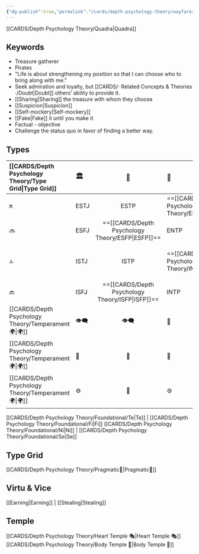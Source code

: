```yaml
---
{"dg-publish":true,"permalink":"/cards/depth-psychology-theory/wayfarer/","created":"2023-01-04T21:45:47.303+01:00","updated":"2023-04-27T17:30:10.862+02:00"}
---
```


[[CARDS/Depth Psychology Theory/Quadra\|Quadra]] 

## Keywords
- Treasure gatherer
- Pirates
- "Life is about strengthening my position so that I can choose who to bring along with me."
- Seek admiration and loyalty, but [[CARDS/· Related Concepts & Theories ·/Doubt\|Doubt]] others’ ability to provide it. 
- [[Sharing\|Sharing]] the treasure with whom they choose
- [[Suspicion\|Suspicion]]
- [[Self-mockery\|Self-mockery]]
- [[Fake\|Fake]] it until you make it
- Factual - objective 
- Challenge the status quo in favor of finding a better way.

## Types 

| [[CARDS/Depth Psychology Theory/Type Grid\|Type Grid]]                     | <font size="4"> 🏛️</font>   |  <font size="4"> 🧰</font>   | <font size="4"> 🔮</font> | <font size="4"> 🦄</font>    | [[CARDS/Depth Psychology Theory/Interaction Style💬\|💬]]                      |   [[CARDS/Depth Psychology Theory/Interaction Style💬\|💬]]                           |   [[CARDS/Depth Psychology Theory/Interaction Style💬\|💬]]                    |
|:-------------------- |:--------------------- |:---------------------:|:------------------------- |:--------------------- |:--------------------- |:-------------------------- |:--------------------- |
| 🔛  | ESTJ       |    ESTP       | ==[[CARDS/Depth Psychology Theory/ENTJ\|ENTJ]]==|ENFJ| ➡️      | 👋       | 🏆     |
| 🔜    |ESFJ    | ==[[CARDS/Depth Psychology Theory/ESFP\|ESFP]]==      |ENTP               | ENFP           |↪️ | 👋       | 🏃‍♂️ |
| 🔝   | ISTJ             |   ISTP   | ==[[CARDS/Depth Psychology Theory/INTJ\|INTJ]]==            | INFJ           | [[CARDS/Depth Psychology Theory/Direct➡️\|➡️]]      | [[CARDS/Depth Psychology Theory/Responding🧘‍♂️\|🧘‍♂️]] | [[CARDS/Depth Psychology Theory/Progression🏃\|🚧]] |
| 🔙 |ISFJ          |  ==[[CARDS/Depth Psychology Theory/ISFP\|ISFP]]==  | INTP        | INFP          | ↪️ |  🧘‍♂️  | 🏆     |
|  [[CARDS/Depth Psychology Theory/Temperament🌍\|🌍]]                     | 👁️‍🗨️ | 👁️‍🗨️ | 🧲        | 🧲    |                       |                            |                       |
|  [[CARDS/Depth Psychology Theory/Temperament🌍\|🌍]]                     | 🐜 |  🦊  | 🦊     | 🐜                       |                            |                       |
|  [[CARDS/Depth Psychology Theory/Temperament🌍\|🌍]]                     | ⚙️  |  👀   |⚙️      |👀  |                       |                            |                      |

[[CARDS/Depth Psychology Theory/Foundational/Te\|Te]] | [[CARDS/Depth Psychology Theory/Foundational/Fi\|Fi]]
[[CARDS/Depth Psychology Theory/Foundational/Ni\|Ni]] | [[CARDS/Depth Psychology Theory/Foundational/Se\|Se]] 

## Type Grid 
[[CARDS/Depth Psychology Theory/Pragmatic🦊\|Pragmatic🦊]]

## Virtu & Vice
[[Earning\|Earning]] | [[Stealing\|Stealing]] 

## Temple 
[[CARDS/Depth Psychology Theory/Heart Temple 🎭\|Heart Temple 🎭]]
[[CARDS/Depth Psychology Theory/Body Temple 🌳\|Body Temple 🌳]]
